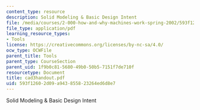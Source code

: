```yaml
---
content_type: resource
description: Solid Modeling & Basic Design Intent
file: /media/courses/2-000-how-and-why-machines-work-spring-2002/593f12602d09a943855823264ed6d8e7_cad3handout.pdf
file_type: application/pdf
learning_resource_types:
- Tools
license: https://creativecommons.org/licenses/by-nc-sa/4.0/
ocw_type: OCWFile
parent_title: Tools
parent_type: CourseSection
parent_uid: 1f9b0c81-5680-49b0-50b5-7151f7de710f
resourcetype: Document
title: cad3handout.pdf
uid: 593f1260-2d09-a943-8558-23264ed6d8e7
---
```

Solid Modeling & Basic Design Intent